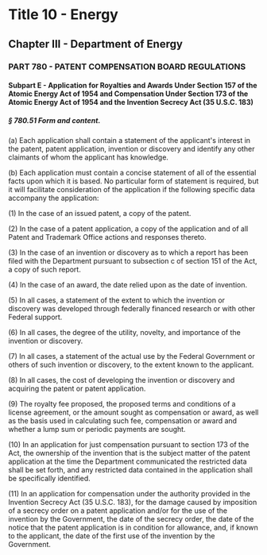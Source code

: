 
# Title 10 - Energy
## Chapter III - Department of Energy
### PART 780 - PATENT COMPENSATION BOARD REGULATIONS
#### Subpart E - Application for Royalties and Awards Under Section 157 of the Atomic Energy Act of 1954 and Compensation Under Section 173 of the Atomic Energy Act of 1954 and the Invention Secrecy Act (35 U.S.C. 183)
##### § 780.51 Form and content.

(a) Each application shall contain a statement of the applicant's interest in the patent, patent application, invention or discovery and identify any other claimants of whom the applicant has knowledge.

(b) Each application must contain a concise statement of all of the essential facts upon which it is based. No particular form of statement is required, but it will facilitate consideration of the application if the following specific data accompany the application:

(1) In the case of an issued patent, a copy of the patent.

(2) In the case of a patent application, a copy of the application and of all Patent and Trademark Office actions and responses thereto.

(3) In the case of an invention or discovery as to which a report has been filed with the Department pursuant to subsection c of section 151 of the Act, a copy of such report.

(4) In the case of an award, the date relied upon as the date of invention.

(5) In all cases, a statement of the extent to which the invention or discovery was developed through federally financed research or with other Federal support.

(6) In all cases, the degree of the utility, novelty, and importance of the invention or discovery.

(7) In all cases, a statement of the actual use by the Federal Government or others of such invention or discovery, to the extent known to the applicant.

(8) In all cases, the cost of developing the invention or discovery and acquiring the patent or patent application.

(9) The royalty fee proposed, the proposed terms and conditions of a license agreement, or the amount sought as compensation or award, as well as the basis used in calculating such fee, compensation or award and whether a lump sum or periodic payments are sought.

(10) In an application for just compensation pursuant to section 173 of the Act, the ownership of the invention that is the subject matter of the patent application at the time the Department communicated the restricted data shall be set forth, and any restricted data contained in the application shall be specifically identified.

(11) In an application for compensation under the authority provided in the Invention Secrecy Act (35 U.S.C. 183), for the damage caused by imposition of a secrecy order on a patent application and/or for the use of the invention by the Government, the date of the secrecy order, the date of the notice that the patent application is in condition for allowance, and, if known to the applicant, the date of the first use of the invention by the Government.
